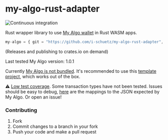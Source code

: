# my-algo-rust-adapter

![Continuous integration](https://github.com/i-schuetz/my-algo-rust-adapter/actions/workflows/actions.yml/badge.svg)

Rust wrapper library to use [My Algo wallet](https://github.com/randlabs/myalgo-connect) in Rust WASM apps.

```js
my-algo = { git = "https://github.com/i-schuetz/my-algo-rust-adapter", branch = "main" }
```

(Releases and publishing to crates.io on demand)

Last tested My Algo version: 1.0.1

Currently [My Algo is not bundled](https://github.com/ivanschuetz/my-algo-rust-adapter/issues/3). It's recommended to use this [template project](https://github.com/i-schuetz/algonaut-myalgo-yew-template), which works out of the box.

⚠️ [Low test coverage](https://github.com/i-schuetz/my-algo-rust-adapter/issues/2). Some transaction types have not been tested. Issues should be easy to debug, [here](https://github.com/i-schuetz/my-algo-rust-adapter/blob/main/src/to_my_algo_transaction.rs) are the mappings to the JSON expected by My Algo. Or open an issue!

### Contributing

1. Fork
2. Commit changes to a branch in your fork
3. Push your code and make a pull request
